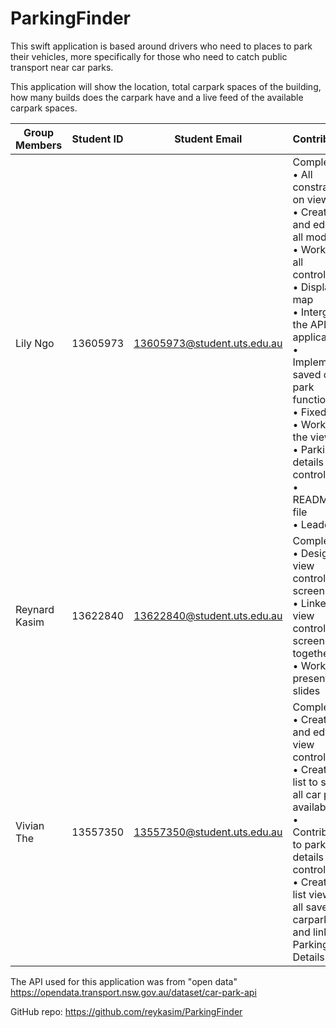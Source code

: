 # ParkingFinder

This swift application is based around drivers who need to places to park their vehicles, more specifically for those who need to catch public transport near car parks. 

This application will show the location, total carpark spaces of the building, how many builds does the carpark have and a live feed of the available carpark spaces.

| Group Members | Student ID | Student Email  | Contribution |
| -------------  | ------------- | ------------- | ------------- |
| Lily Ngo  | 13605973  | 13605973@student.uts.edu.au  | Completed: <br> • All constraints on view <br> • Created and edited all models <br> • Worked on all controllers <br> • Display of map <br> • Intergrated the API with application <br> • Implemented saved car park function <br> • Fixed bugs <br> • Worked on the view <br> • Parking details view controller <br> • README.md file <br> • Leader |
| Reynard Kasim  | 13622840  | 13622840@student.uts.edu.au  | Completed: <br> • Designed view controller screens <br> • Linked view controller screens together <br> • Worked on presentation slides |
| Vivian The | 13557350 | 13557350@student.uts.edu.au | Completed: <br> • Created and edited view controllers <br> • Created list to show all car parks available <br> •  Contributed to parking details view controller <br> • Created list view of all saved carparks and linked to Parking Details page |

The API used for this application was from "open data"
https://opendata.transport.nsw.gov.au/dataset/car-park-api

GitHub repo: https://github.com/reykasim/ParkingFinder
